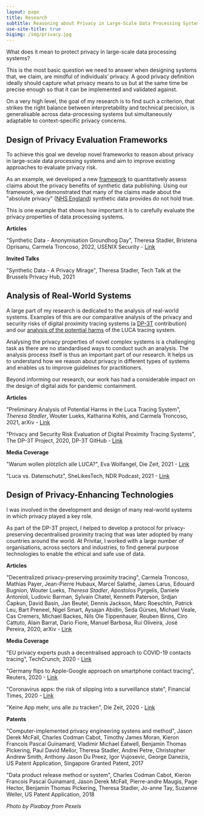 ```yaml
---
layout: page
title: Research
subtitle: Reasoning about Privacy in Large-Scale Data Processing Systems
use-site-title: true
bigimg: /img/privacy.jpg
---
```


What does it mean to protect privacy in large-scale data processing systems?

This is the most basic question we need to answer when designing systems that, we claim, are mindful of individuals’ privacy.
A good privacy definition ideally should capture what privacy means to us but at the same time be precise enough so that it can be implemented and validated against.

On a very high level, the goal of my research is to find such a criterion, that strikes the right balance between interpretability and technical precision, is generalisable across data-processing systems but simultaneously adaptable to context-specific privacy concerns.

Design of Privacy Evaluation Frameworks
---
To achieve this goal we develop novel frameworks to reason about privacy in large-scale data processing systems and aim to improve existing approaches to evaluate privacy risk.

As an example, we developed a new [framework](https://github.com/spring-epfl/synthetic_data_release) to quantitatively assess claims about the privacy benefits of synthetic data publishing.
Using our framework, we demonstrated that many of the claims made about the "absolute privacy" ([NHS England](https://data.england.nhs.uk/dataset/a-e-synthetic-data)) synthetic data provides do not hold true.

This is one example that shows how important it is to carefully evaluate the privacy properties of data processing systems.

**Articles**

"Synthetic Data - Anonymisation Groundhog Day", Theresa Stadler, Bristena Oprisanu, Carmela Troncoso, 2022, USENIX Security - [Link](https://arxiv.org/abs/2011.07018)

**Invited Talks**

"Synthetic Data - A Privacy Mirage", Theresa Stadler, Tech Talk at the Brussels Privacy Hub, 2021


Analysis of Real-World Systems
---
A large part of my research is dedicated to the analysis of real-world systems. 
Examples of this are our comparative analysis of the privacy and security risks of digital proximity tracing systems (a [DP-3T](https://github.com/DP-3T/documents/blob/master/Security%20analysis/Privacy%20and%20Security%20Attacks%20on%20Digital%20Proximity%20Tracing%20Systems.pdf) contribution)
and our [analysis of the potential harms](https://arxiv.org/abs/2103.11958) of the LUCA tracing system.

Analysing the privacy properties of novel complex systems is a challenging task as there are no standardised ways to conduct such an analysis.
The analysis process itself is thus an important part of our research.
It helps us to understand how we reason about privacy in different types of systems and enables us to improve guidelines for practitioners.

Beyond informing our research, our work has had a considerable impact on the design of digital aids for pandemic containment. 

**Articles**

"Preliminary Analysis of Potential Harms in the Luca Tracing System", *Theresa Stadler*, Wouter Lueks, Katharina Kohls, and Carmela Troncoso, 2021, arXiv - [Link](https://arxiv.org/abs/2103.11958)

"Privacy and Security Risk Evaluation of Digital Proximity Tracing Systems", The DP-3T Project, 2020, DP-3T GitHub - [Link](https://github.com/DP-3T/documents/blob/master/Security%20analysis/Privacy%20and%20Security%20Attacks%20on%20Digital%20Proximity%20Tracing%20Systems.pdf)

**Media Coverage**

"Warum wollen plötzlich alle LUCA?", Eva Wolfangel, Die Zeit, 2021 - [Link](https://www.zeit.de/digital/datenschutz/2021-03/corona-app-luca-kontaktverfolgung-einsatz-umstritten-kontakte-politik-lobbyismus)

"Luca vs. Datenschutz", SheLikesTech, NDR Podcast, 2021 - [Link](https://www.ndr.de/nachrichten/info/podcast4808.html)


Design of Privacy-Enhancing Technologies
---
I was involved in the development and design of many real-world systems in which privacy played a key role.

As part of the DP-3T project, I helped to develop a protocol for privacy-preserving decentralised proximity tracing that was later adopted by many countries around the world.
At Privitar, I worked with a large number of organisations, across sectors and industries, to find general purpose technologies to enable the ethical and safe use of data. 


**Articles**

"Decentralized privacy-preserving proximity tracing", Carmela Troncoso, Mathias Payer, Jean-Pierre Hubaux, Marcel Salathé, James Larus, Edouard Bugnion, Wouter Lueks, *Theresa Stadler*, Apostolos Pyrgelis, Daniele Antonioli, Ludovic Barman, Sylvain Chatel, Kenneth Paterson, Srdjan Čapkun, David Basin, Jan Beutel, Dennis Jackson, Marc Roeschlin, Patrick Leu, Bart Preneel, Nigel Smart, Aysajan Abidin, 
Seda Gürses, Michael Veale, Cas Cremers, Michael Backes, Nils Ole Tippenhauer, Reuben Binns, Ciro Cattuto, Alain Barrat, Dario Fiore, Manuel Barbosa, Rui Oliveira, José Pereira, 2020, arXiv - [Link](https://arxiv.org/pdf/2005.12273)

**Media Coverage**

"EU privacy experts push a decentralised approach to COVID-19 contacts tracing", TechCrunch, 2020 - [Link](https://techcrunch.com/2020/04/06/eu-privacy-experts-push-a-decentralized-approach-to-covid-19-contacts-tracing/)

"Germany flips to Apple-Google approach on smartphone contact tracing", Reuters, 2020 - [Link](https://www.reuters.com/article/us-health-coronavirus-europe-tech-idUSKCN22807J)

"Coronavirus apps: the risk of slipping into a surveillance state", Financial Times, 2020 - [Link](https://www.ft.com/content/d2609e26-8875-11ea-a01c-a28a3e3fbd33)

"Keine App mehr, uns alle zu tracken", Die Zeit, 2020 - [Link](https://www.zeit.de/digital/datenschutz/2020-04/datenschutz-corona-app-bundesregierung-probleme)


**Patents**

"Computer-implemented privacy engineering systens and method", Jason Derek McFall, Charles Codman Cabot, Timothy James Moran, Kieron Francois Pascal Guinamard, Vladimir Michael Eatwell, Benjamin Thomas Pickering, Paul David Mellor, Theresa Stadler, Andrei Petre, Christopher Andrew Smith, Anthony Jason Du Preez, Igor Vujosevic, George Danezis, US Patent Application, Singapore Granted Patent, 2017

"Data product release method or system", Charles Codman Cabot, Kieron Francois Pascal Guinamard, Jason Derek McFall, Pierre-andre Maugis, Page Hector, Benjamin Thomas Pickering, Theresa Stadler, Jo-anne Tay, Suzanne Weller, US Patent Application, 2018





 



*Photo by Pixabay from Pexels*